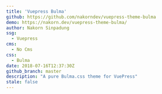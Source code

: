 ```yaml
---
title: 'Vuepress Bulma'
github: https://github.com/nakorndev/vuepress-theme-bulma
demo: https://nakorn.dev/vuepress-theme-bulma/
author: Nakorn Sinpadung
ssg:
  - Vuepress
cms:
  - No Cms
css:
  - Bulma
date: 2018-07-16T12:37:30Z
github_branch: master
description: "A pure Bulma.css theme for VuePress"
stale: false
---
```

